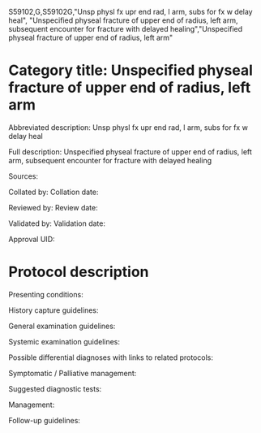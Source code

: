 S59102,G,S59102G,"Unsp physl fx upr end rad, l arm, subs for fx w delay heal", "Unspecified physeal fracture of upper end of radius, left arm, subsequent encounter for fracture with delayed healing","Unspecified physeal fracture of upper end of radius, left arm"
# Category title: Unspecified physeal fracture of upper end of radius, left arm

Abbreviated description: Unsp physl fx upr end rad, l arm, subs for fx w delay heal

Full description: Unspecified physeal fracture of upper end of radius, left arm, subsequent encounter for fracture with delayed healing

Sources:

Collated by:
Collation date:

Reviewed by:
Review date:

Validated by:
Validation date:

Approval UID:

# Protocol description

Presenting conditions:

History capture guidelines:

General examination guidelines:

Systemic examination guidelines:

Possible differential diagnoses with links to related protocols:

Symptomatic / Palliative management:

Suggested diagnostic tests:

Management:

Follow-up guidelines:
